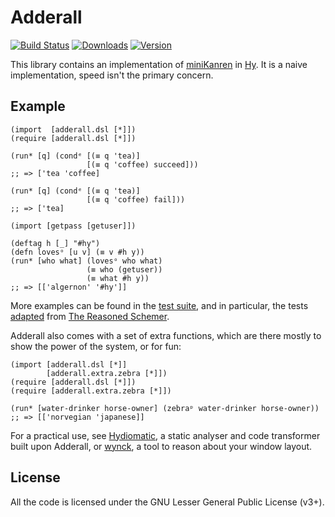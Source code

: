 Adderall
========

[![Build Status](https://img.shields.io/travis/algernon/adderall/master.svg?style=flat-square)](https://travis-ci.org/algernon/adderall)
[![Downloads](https://img.shields.io/pypi/dm/adderall.svg?style=flat-square)](https://pypi.python.org/pypi/adderall)
[![Version](https://img.shields.io/pypi/v/adderall.svg?style=flat-square)](https://pypi.python.org/pypi/adderall)

This library contains an implementation of [miniKanren][mk] in
[Hy][hylang]. It is a naive implementation, speed isn't the primary
concern.

 [mk]: http://minikanren.org/
 [hylang]: http://hylang.org/

Example
-------

```hy
(import  [adderall.dsl [*]])
(require [adderall.dsl [*]])

(run* [q] (condᵉ [(≡ q 'tea)]
                 [(≡ q 'coffee) succeed]))
;; => ['tea 'coffee]

(run* [q] (condᵉ [(≡ q 'tea)]
                 [(≡ q 'coffee) fail]))
;; => ['tea]

(import [getpass [getuser]])

(deftag h [_] "#hy")
(defn lovesᵒ [u v] (≡ v #h y))
(run* [who what] (lovesᵒ who what)
                 (≡ who (getuser))
                 (≡ what #h y))
;; => [['algernon' '#hy']]
```

More examples can be found in the [test suite][t:generic], and in
particular, the tests [adapted][t:trs] from
[The Reasoned Schemer][trs].

 [t:generic]: https://github.com/algernon/adderall/blob/master/tests/adderall_test.hy
 [t:trs]: https://github.com/algernon/adderall/blob/master/tests/schemer/
 [trs]: http://mitpress.mit.edu/books/reasoned-schemer

Adderall also comes with a set of extra functions, which are there
mostly to show the power of the system, or for fun:

```hy
(import [adderall.dsl [*]]
        [adderall.extra.zebra [*]])
(require [adderall.dsl [*]])
(require [adderall.extra.zebra [*]])

(run* [water-drinker horse-owner] (zebraᵖ water-drinker horse-owner))
;; => [['norvegian 'japanese]]
```

For a practical use, see [Hydiomatic][hydiomatic], a static analyser
and code transformer built upon Adderall, or [wynck][wynck], a tool to
reason about your window layout.

 [hydiomatic]: https://github.com/algernon/hydiomatic
 [wynck]: https://github.com/algernon/wynck

License
-------

All the code is licensed under the GNU Lesser General Public License
(v3+).
